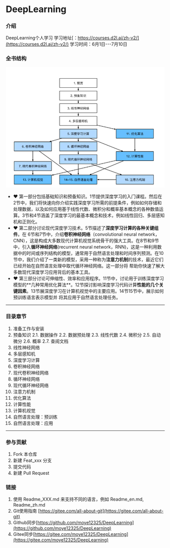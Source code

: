 # DeepLearning

### 介绍

DeepLearning个人学习
学习地址[：https://courses.d2l.ai/zh-v2/](https://courses.d2l.ai/zh-v2/)
学习时间：6月1日---7月10日

### 全书结构

![](.README_images/287b7aa5.png)

* ❤️ 第⼀部分包括基础知识和预备知识。1节提供深度学习的⼊⻔课程。然后在2节中，我们将快速向你介绍实践深度学习所需的前提条件，例如如何存储和处理数据，以及如何应⽤基于线性代数、微积分和概率基本概念的各种数值运算。3节和4节涵盖了深度学习的最基本概念和技术，例如线性回归、多层感知机和正则化。
* ❤️ 第二部分讨论现代深度学习技术。5节描述了**深度学习计算的各种关键组件**。在 6节和7节中，介绍**卷积神经⽹络**（convolutional neural network，CNN），这是构成⼤多数现代计算机视觉系统⻣⼲的强⼤⼯具。在8节和9节 中，引⼊**循环神经⽹络**(recurrent neural network，RNN)，这是⼀种利⽤数据中的时间或序列结构的模型，通常⽤于⾃然语⾔处理和时间序列预测。在10节中，我们介绍了⼀类新的模型，采⽤⼀种称为**注意⼒机制**的技术，最近它们已经开始在⾃然语⾔处理中取代循环神经⽹络。这⼀部分将 帮助你快速了解⼤多数现代深度学习应⽤背后的基本⼯具。
* ❤️ 第三部分讨论可伸缩性、效率和应⽤程序。11节中，讨论⽤于训练深度学习模型的**⼏种常⽤优化算法**。12节探讨影响深度学习代码计算**性能的⼏个关键因素**。13节展深度学习在计算机视觉中的主要应⽤。14节15节中，展⽰如何预训练语⾔表⽰模型并 将其应⽤于⾃然语⾔处理任务。

---



### 目录章节

1. 准备工作与安装
2. 预备知识
   2.1. 数据操作
   2.2. 数据预处理
   2.3. 线性代数
   2.4. 微积分
   2.5. 自动微分
   2.6. 概率
   2.7. 查阅文档
3. 线性神经网络
4. 多层感知机
5. 深度学习计算
6. 卷积神经网络
7. 现代卷积神经网络
8. 循环神经网络
9. 现代循环神经网络
10. 注意力机制
11. 优化算法
12. 计算性能
13. 计算机视觉
14. 自然语言处理：预训练
15. 自然语言处理：应用

---

### 参与贡献

1. Fork 本仓库
2. 新建 Feat_xxx 分支
3. 提交代码
4. 新建 Pull Request

### 链接

1. 使用 Readme\_XXX.md 来支持不同的语言，例如 Readme\_en.md, Readme\_zh.md
2. Git使用指南 [https://gitee.com/all-about-git](https://gitee.com/all-about-git)
3. Github同步[https://github.com/moye12325/DeepLearning](https://github.com/moye12325/DeepLearning)
4. Gitee同步[https://gitee.com/moye12325/DeepLearning](https://gitee.com/moye12325/DeepLearning)
